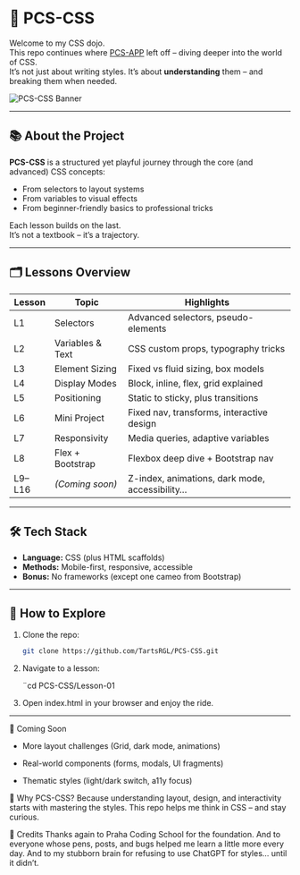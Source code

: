 # 🎨 PCS-CSS

Welcome to my CSS dojo.  
This repo continues where [PCS-APP](https://github.com/TartsRGL/PCS-APP) left off – diving deeper into the world of CSS.  
It’s not just about writing styles. It’s about **understanding** them – and breaking them when needed.

![PCS-CSS Banner](./assets/pcs-css-banner.png) <!-- Nahraď dle potřeby -->

---

## 📚 About the Project

**PCS-CSS** is a structured yet playful journey through the core (and advanced) CSS concepts:

* From selectors to layout systems  
* From variables to visual effects  
* From beginner-friendly basics to professional tricks

Each lesson builds on the last.  
It’s not a textbook – it’s a trajectory.

---

## 🗂️ Lessons Overview

| Lesson | Topic | Highlights |
|--------|-------|------------|
| L1 | Selectors | Advanced selectors, pseudo-elements |
| L2 | Variables & Text | CSS custom props, typography tricks |
| L3 | Element Sizing | Fixed vs fluid sizing, box models |
| L4 | Display Modes | Block, inline, flex, grid explained |
| L5 | Positioning | Static to sticky, plus transitions |
| L6 | Mini Project | Fixed nav, transforms, interactive design |
| L7 | Responsivity | Media queries, adaptive variables |
| L8 | Flex + Bootstrap | Flexbox deep dive + Bootstrap nav |
| L9–L16 | *(Coming soon)* | Z-index, animations, dark mode, accessibility… |

---

## 🛠️ Tech Stack

- **Language:** CSS (plus HTML scaffolds)  
- **Methods:** Mobile-first, responsive, accessible  
- **Bonus:** No frameworks (except one cameo from Bootstrap)

---

## 🚀 How to Explore

1. Clone the repo:

   ```bash
   git clone https://github.com/TartsRGL/PCS-CSS.git

2. Navigate to a lesson:

   ¨cd PCS-CSS/Lesson-01

3. Open index.html in your browser and enjoy the ride.

---   

🔮 Coming Soon

   * More layout challenges (Grid, dark mode, animations)

   * Real-world components (forms, modals, UI fragments)

   * Thematic styles (light/dark switch, a11y focus)

🧠 Why PCS-CSS?
Because understanding layout, design, and interactivity starts with mastering the styles.
This repo helps me think in CSS – and stay curious.

🙏 Credits
Thanks again to Praha Coding School for the foundation.
And to everyone whose pens, posts, and bugs helped me learn a little more every day.
And to my stubborn brain for refusing to use ChatGPT for styles… until it didn’t.
   
   




  
